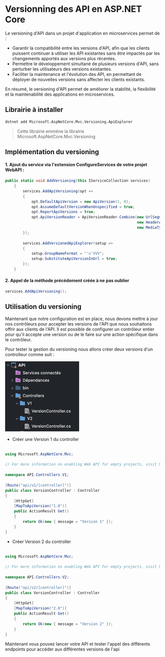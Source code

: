 # Versionning des API en ASP.NET Core

Le versioning d'API dans un projet d'application en microservices permet de :

-   Garantir la compatibilité entre les versions d'API, afin que les clients puissent continuer à utiliser les API existantes sans être impactés par les changements apportés aux versions plus récentes.
-   Permettre le développement simultané de plusieurs versions d'API, sans perturber les utilisateurs des versions existantes.
-   Faciliter la maintenance et l'évolution des API, en permettant de déployer de nouvelles versions sans affecter les clients existants.

En résumé, le versioning d'API permet de améliorer la stabilité, la flexibilité et la maintenabilité des applications en microservices.

## Librairie à installer

```bash
dotnet add Microsoft.AspNetCore.Mvc.Versioning.ApiExplorer
```

> Cette librairie emmène la librairie Microsoft.AspNetCore.Mvc.Versioning

## Implémentation du versioning

#### 1. Ajout du service via l'extension ConfigureServices de votre projet WebAPI :

```c#
public static void AddVersioning(this IServiceCollection services)
    {
        services.AddApiVersioning(opt =>
        {
            opt.DefaultApiVersion = new ApiVersion(1, 0);
            opt.AssumeDefaultVersionWhenUnspecified = true;
            opt.ReportApiVersions = true;
            opt.ApiVersionReader = ApiVersionReader.Combine(new UrlSegmentApiVersionReader(),
                                                            new HeaderApiVersionReader("x-api-version"),
                                                            new MediaTypeApiVersionReader("x-api-version"));
        });

        services.AddVersionedApiExplorer(setup =>
        {
            setup.GroupNameFormat = "'v'VVV";
            setup.SubstituteApiVersionInUrl = true;
        });
    }
```

#### 2. Appel de la méthode précédement créée à ne pas oublier

```c#
services.AddApiVersioning();
```

## Utilisation du versioning

Maintenant que notre configuration est en place, nous devons mettre à jour nos contrôleurs pour accepter les versions de l'API que nous souhaitons offrir aux clients de l'API. Il est possible de configurer un contrôleur entier pour qu'il accepte une version ou de le faire sur une action spécifique dans le contrôleur.

Pour tester la gestion du versioning nous allons créer deux versions d'un controlleur comme suit :

![Exemple](controller.png)

-   Créer une Version 1 du controller

```c#

using Microsoft.AspNetCore.Mvc;

// For more information on enabling Web API for empty projects, visit https://go.microsoft.com/fwlink/?LinkID=397860

namespace API.Controllers.V1;

[Route("api/v1/[controller]")]
public class VersionController : Controller
{
    [HttpGet]
    [MapToApiVersion("1.0")]
    public ActionResult Get()
    {
        return Ok(new { message = "Version 1" });
    }
}
```

-   Créer Version 2 du controller

```c#

using Microsoft.AspNetCore.Mvc;

// For more information on enabling Web API for empty projects, visit https://go.microsoft.com/fwlink/?LinkID=397860

namespace API.Controllers.V2;

[Route("api/v2/[controller]")]
public class VersionController : Controller
{
    [HttpGet]
    [MapToApiVersion("2.0")]
    public ActionResult Get()
    {
        return Ok(new { message = "Version 2" });
    }
}
```

Maintenant vous pouvez lancer votre API et tester l'appel des différents endpoints pour accéder aux différentes versions de l'api
